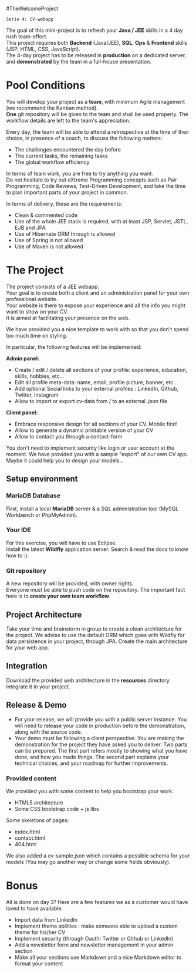 #TheWelcomeProject

`Serie 4: CV-webapp`

The goal of this mini-project is to refresh your **Java / JEE** skills in a 4 day rush team-effort.  
This project requires both **Backend** (Java/JEE), **SQL**, **Ops** & **Frontend** skills (JSP, HTML, CSS, JavaScript).  
The 4-day project has to be released in **production** on a dedicated server, and **demonstrated** by the team in a full-house presentation.

# Pool Conditions
You will develop your project as a **team**, with minimum Agile management (we recommend the Kanban method).  
**One** git repository will be given to the team and shall be used properly. The workflow details are left to the team's appreciation.

Every day, the team will be able to attend a retrospective at the time of their choice, in presence of a coach, to discuss the following matters:
 * The challenges encountered the day before
 * The current tasks, the remaining tasks
 * The global workflow efficiency

In terms of team work, you are free to try anything you want.  
Do not hesitate to try out eXtreme Programming concepts such as Pair Programming, Code Reviews, Test-Driven Development, and take the time to plan important parts of your project in common.

In terms of delivery, these are the requirements:
   * Clean & commented code
   * Use of the whole JEE stack is required, with at least JSP, Servlet, JSTL, EJB and JPA
   * Use of Hibernate ORM through is allowed
   * Use of Spring is not allowed
   * Use of Maven is not allowed

# The Project    
The project consists of a JEE webapp.  
Your goal is to create both a client and an administration panel for your own professional website.  
Your website is there to expose your experience and all the info you might want to show on your CV.  
It is aimed at facilitating your presence on the web.

We have provided you a nice template to work with so that you don't spend too much time on styling.

In particular, the following features will be implemented:  

**Admin panel:**
  * Create / edit / delete all sections of your profile: experience, education, skills, hobbies, etc...
  * Edit all profile meta-data: name, email, profile picture, banner, etc...
  * Add optional Social links to your external profiles : LinkedIn, Github, Twitter, Instagram
  * Allow to import or export cv-data from / to an external .json file

**Client panel:**
  * Embrace responsive design for all sections of your CV. Mobile first!
  * Allow to generate a dynamic printable version of your CV
  * Allow to contact you through a contact-form

You don't need to implement security like login or user account at the moment.
We have provided you with a sample "export" of our own CV app. Maybe it could help you to design your models...

## Setup environment

### MariaDB Database
First, install a local **MariaDB** server & a SQL administration tool (MySQL Workbench or PhpMyAdmin).

### Your IDE
For this exercise, you will have to use Eclipse.  
Install the latest **Wildfly** application server. Search & read the docs to know how to :).

### Git repository
A new repository will be provided, with owner rights.  
Everyone must be able to push code on the repository. The important fact here is to **create your own team workflow**.

## Project Architecture
Take your time and brainstorm in group to create a clean architecture for the project.
We advise to use the default ORM which goes with Wildfly for data persistence in your project, through JPA.
Create the main architecture for your web app.

## Integration
Download the provided web architecture in the **resources** directory.
Integrate it in your project.

## Release & Demo
 * For your release, we will provide you with a public server instance. You will need to release your code in production before the demonstration, along with the source code.
 * Your demo must be following a client perspective. You are making the demonstration for the project they have asked you to deliver. Two parts can be prepared. The first part refers mostly to showing what you have done, and how you made things. The second part explains your technical choices, and your roadmap for further improvements.

### Provided content

We provided you with some content to help you bootstrap your work.
  - HTML5 architecture
  - Some CSS bootstrap code + js libs

Some skeletons of pages:
  - index.html
  - contact.html
  - 404.html

We also added a cv-sample.json which contains a possible schema for your models 
(You may go another way or change some fields obviously).

# Bonus
All is done on day 3?
Here are a few features we as a customer would have loved to have available.
 * Import data from LinkedIn
 * Implement theme abilities : make someone able to upload a custom theme for his/her CV
 * Implement security (through Oauth: Twitter or Github or LinkedIn)
 * Add a newsletter form and newsletter management in your admin section
 * Make all your sections use Markdown and a nice Markdown editor to format your content
